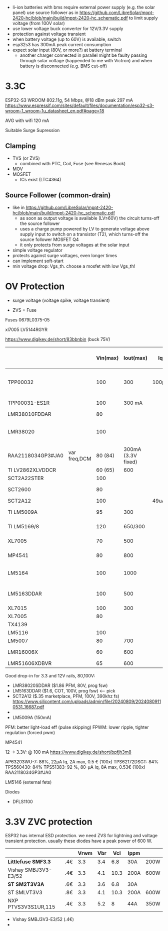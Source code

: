 - li-ion batteries with bms require external power supply (e.g. the solar panel)
  use source follower as in https://github.com/LibreSolar/mppt-2420-hc/blob/main/build/mppt-2420-hc_schematic.pdf
  to limit supply voltage (from 100V solar)
- use lower voltage buck converter for 12V/3.3V supply
- protection against voltage transient
- when battery voltage (up to 60V) is available, switch
- esp32s3 has 300mA peak current consumption
- expect solar input (80V, or more?) at battery terminal
    - another charger connected in parallel might be faulty passing through solar voltage (happended to me with Victron)
      and when battery is disconnected (e.g. BMS cut-off)

# 3.3C

ESP32-S3 WROOM
802.11g, 54 Mbps, @18 dBm peak 297 mA
https://www.espressif.com/sites/default/files/documentation/esp32-s3-wroom-1_wroom-1u_datasheet_en.pdf#page=18

AVG with wifi 120 mA

Suitable Surge Supression

## Clamping

- TVS (or ZVS)
    - combined with PTC, Coil, Fuse (see Renesas Book)
- MOV
- MOSFET
    - ICs exist (LTC4364)

## Source Follower (common-drain)

- like in https://github.com/LibreSolar/mppt-2420-hc/blob/main/build/mppt-2420-hc_schematic.pdf
    - as soon as output voltage is available (LV≤60V) the circuit turns-off the source follower
    - uses a charge pump powered by LV to generate voltage above supply input to switch on a transistor (T2), which
      turns-off the
      source follower MOSFET Q4
    - it only protects from surge voltages at the solar input
- simple voltage regulator
- protects against surge voltages, even longer times
- can implement soft-start
- min voltage drop: Vgs_th. choose a mosfet with low Vgs_th!

# OV Protection

- surge voltage (voltage spike, voltage transient)

- ZVS + Fuse

Fuses
0679L0375-05

xl7005
LV5144RGYR

https://www.digikey.de/short/83bbnbjn (buck 75V)

|                   |              | Vin(max) | Iout(max)          | Iq    | eff (80Vin, 150mA) | eff in:75V out:12V,100mA | eff 12Vin/3.3V,100mA | $px(100)            |                                                                                                                                                       |
|-------------------|--------------|----------|--------------------|-------|--------------------|--------------------------|----------------------|---------------------|-------------------------------------------------------------------------------------------------------------------------------------------------------|
| TPP00032          |              | 100      | 300                | 100μA |                    | 72%                      |                      | 0.22 (out of stock) | low stock, sync, FET: 0.75 Ω and 0.4 Ω , light-load operation                                                                                         |
| TPP00031-ES1R     |              | 100      | 300 mA             |       |                    | 56%                      |                      | 0.22                | sync, FET: 0.75Ω and 0.4 Ω   [PDF](https://static.3peak.com/res/doc/ds/Datasheet_TPP0003x.pdf)                                                        |
| LMR38010FDDAR     |              | 80       |                    |       |                    |                          |                      | 1.81                |                                                                                                                                                       |
| LMR38020          |              | 100      |                    |       |                    |                          |                      |                     | prog fsw, SPREAD SPECTRUM (EMI)                                                                                                                       |
| RAA2118034GP3#JA0 | var freq,DCM | 80 (84)  | 300mA (3.3V fixed) |       | 70%  (3.3Vout)     |                          |                      | 0.87                | [PDF](https://www.renesas.com/en/document/dst/raa211803-805-datasheet?r=25449141)                                                                     |
| TI LV2862XLVDDCR  |              | 60 (65)  | 600                |       |                    |                          | 83%                  | 0.51                | 0.7mhz                                                                                                                                                |
| SCT2A22STER       |              | 100      |                    |       |                    | 70%                      |                      |                     | Forced PWM                                                                                                                                            |
| SCT2600           |              | 80       |                    |       |                    |                          |                      |                     | pulse skipping (light-load)                                                                                                                           |
| SCT2A12           |              | 100      |                    | 49uA  |                    | 85%                      |                      |                     |                                                                                                                                                       |
| TI LM5009A        |              | 95       | 300                |       | 78%  (10Vout)      |                          |                      | 1.33                | [PDF](https://www.ti.com/lit/ds/symlink/lm5009a.pdf)                                                                                                  |
| TI LM5169/8       |              | 120      | 650/300            |       | 77%                |                          |                      | 1.33                | Sync, Fly-Buck™ [PDF](https://www.ti.com/lit/ds/symlink/lm5168.pdf)                                                                                   |
| XL7005            |              | 70       | 500                |       | 64% (15Vout)       |                          |                      |                     | [PDF](http://www.ksmcu.com/pdf/XL7005%20datasheet.pdf)                                                                                                |
| MP4541            |              | 80       | 800                |       | ~75%  (10Vout)     |                          |                      | 1.20                | [PDF](https://www.monolithicpower.com/en/documentview/productdocument/index/version/2/document_type/Datasheet/lang/en/sku/MP4541GN/document_id/9688/) |
| LM5164            |              | 100      | 1000               |       | 84                 | 83%                      |                      | 2.35                | sync, FET: 0.725Ω and 0.34Ω, [PDF](https://www.ti.com/lit/ds/symlink/lm5164.pdf)                                                                      |                                                                           
| LM5163DDAR        |              | 100      | 500                |       | 82                 | 83% (60Vin)              |                      | 1.61                | sync, FET: 0.725Ω and 0.34Ω, [PDF](https://www.ti.com/lit/ds/symlink/lm5163.pdf)                                                                      |
| XL7015            |              | 100      | 300                |       | 70                 |                          |                      |                     | [PDF](https://www.lcsc.com/datasheet/lcsc_datasheet_2409271802_XLSEMI-XL7015E1_C73013.pdf)                                                            |
| XL7005            |              | 80       |                    |       | 60                 |                          |                      |                     | [PDF](https://www.lcsc.com/datasheet/lcsc_datasheet_1811081614_XLSEMI-XL7005A_C50848.pdf)                                                             |
| TX4139            |              |          |                    |       | 75%                |                          |                      |                     |                                                                                                                                                       |
| LM5116            |              | 100      |                    |       |                    |                          |                      | 3.80                |                                                                                                                                                       |
| LM5007            |              | 80       | 700                |       | 79%                |                          |                      | 2.11                |                                                                                                                                                       |
| LMR16006X         |              | 60       | 600                |       |                    |                          |                      | 1.96                | LibreSolar/mppt-2420-hc                                                                                                                               |
| LMR51606XDBVR     |              | 65       | 600                |       |                    |                          |                      | 0.58                |                                                                                                                                                       |

Good drop-in for 3.3 and 12V rails, 80,100V:

* LMR38020SDDAR ($1.86 PFM, 80V, prog fsw)
* LM5163DDAR ($1.6, COT, 100V, prog fsw) <-- pick
* SCT2A12 ($.35 marketplace, PFM, 100V, 390khz
  fs) https://www.silicontent.com/uploads/admin/file/20240809/20240809110531_16687.pdf
*
* LM5009A (150mA)

PFM: better light-load eff (pulse skipping)
FPWM: lower ripple, tighter regulation  (forced pwm)

MP4541

12 -> 3.3V: @ 100 mA
https://www.digikey.de/short/bpfjh3m8

AP63203WU-7: 88%, 22µA Iq, 2A max, 0.5 € (100x)
TPS62172DSGT: 84%
TPS560430: 84%
TPS51383: 92 %, 80-μA Iq, 8A max, 0.53€ (100x)
RAA2118034GP3#JA0

LM5146 (external fets)

Diodes

- DFLS1100

# 3.3V ZVC protection

ESP32 has internal ESD protection. we need ZVS for lightning and voltage transient protection.
usually these diodes have a peak power of 600 W.

|                       |     | Vrwm | Vbr | Vcl  | Ippm |      |
|-----------------------|-----|------|-----|------|------|------|
| **Littlefuse SMF3.3** | .4€ | 3.3  | 3.4 | 6.8  | 30A  | 200W |
| Vishay SMBJ3V3-E3/52  | .4€ | 3.3  | 4.1 | 10.3 | 200A | 600W |
| **ST SM2T3V3A**       | .6€ | 3.3  | 3.6 | 6.8  | 30A  |      |
| ST SMLVT3V3           | .8€ | 3.3  | 4.1 | 10.3 | 200A | 600W |
| NXP PTVS3V3S1UR,115   | .4€ | 3.3  | 5.2 | 8    | 44A  | 350W |

* Vishay SMBJ3V3-E3/52 (.4€)
* 

